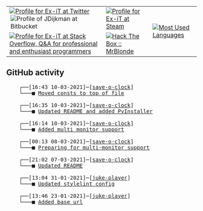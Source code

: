 <table>
    <tr>
        <td>
            <a href="https://twitter.com/jdijkman">
                <img alt="Profile for Ex-iT at Twitter" src="https://68ef2f69c7787d4078ac-7864ae55ba174c40683f10ab811d9167.ssl.cf1.rackcdn.com/twitter-icon_64x64.png" />
            </a>
            <a href="https://bitbucket.org/jdijkman/">
                <img align="right" alt="Profile of JDijkman at Bitbucket" src="https://icons.iconarchive.com/icons/limav/flat-gradient-social/64/Bitbucket-icon.png" />
            </a>
        </td>
        <td>
            <a href="https://steamcommunity.com/id/Ex-iT">
                <img alt="Profile for Ex-iT at Steam" src="https://steamcommunity-a.akamaihd.net/public/shared/images/header/globalheader_logo.png" />
            </a>
        </td>
        <td rowspan="2">
            <a href="https://github.com/Ex-iT/">
                <img alt="Most Used Languages" src="https://github-readme-stats.vercel.app/api/top-langs/?username=ex-it&layout=compact&theme=algolia" />
            </a>
        </td>
    </tr>
    <tr>
        <td>
            <a href="https://stackoverflow.com/users/3351720/ex-it">
                <img alt="Profile for Ex-iT at Stack Overflow, Q&amp;A for professional and enthusiast programmers" src="https://stackoverflow.com/users/flair/3351720.png?theme=dark" />
            </a>
        </td>
        <td>
            <a href="https://www.hackthebox.eu/home/users/profile/169430">
                <img alt="Hack The Box :: MrBlonde" src="https://www.hackthebox.eu/badge/image/169430" />
            </a>
        </td>
    </tr>
</table>

<h2>GitHub activity</h2>

<pre>
    ┌──[16:43 10-03-2021]─[<a href="https://github.com/Ex-iT/save-o-clock">save-o-clock</a>]
    └───■ <a href="https://github.com/Ex-iT/save-o-clock/commit/6e938a60743930e9acc9a973f5149d5b057469fa">Moved consts to top of file</a><br />
    ┌──[16:35 10-03-2021]─[<a href="https://github.com/Ex-iT/save-o-clock">save-o-clock</a>]
    └───■ <a href="https://github.com/Ex-iT/save-o-clock/commit/b5ad9750ddc94f65ef44a99cc977f0a5f2e40dd3">Updated README and added PyInstaller</a><br />
    ┌──[16:14 10-03-2021]─[<a href="https://github.com/Ex-iT/save-o-clock">save-o-clock</a>]
    └───■ <a href="https://github.com/Ex-iT/save-o-clock/commit/7029a840645fe878dde25ac38583e9adbdd8274c">Added multi monitor support</a><br />
    ┌──[00:13 08-03-2021]─[<a href="https://github.com/Ex-iT/save-o-clock">save-o-clock</a>]
    └───■ <a href="https://github.com/Ex-iT/save-o-clock/commit/d832f6de870c930244faa753ef02d9e56c619ec5">Preparing for multi-monitor support</a><br />
    ┌──[21:02 07-03-2021]─[<a href="https://github.com/Ex-iT/save-o-clock">save-o-clock</a>]
    └───■ <a href="https://github.com/Ex-iT/save-o-clock/commit/dfa2a905774797a57f85cf16f493e4f6030e7c41">Updated README</a><br />
    ┌──[13:04 31-01-2021]─[<a href="https://github.com/Ex-iT/juke-player">juke-player</a>]
    └───■ <a href="https://github.com/Ex-iT/juke-player/commit/53d83067bc8c0b0c29ea2c20277690365dcc9ab0">Updated stylelint config</a><br />
    ┌──[13:46 23-01-2021]─[<a href="https://github.com/Ex-iT/juke-player">juke-player</a>]
    └───■ <a href="https://github.com/Ex-iT/juke-player/commit/1fecd0f9dc6cdac978f6e626e075ba0c0fb6407c">Added base url</a><br />
</pre>